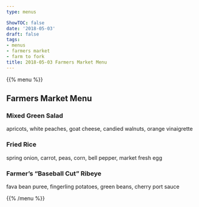 ```yaml
---
type: menus

ShowTOC: false
date: '2018-05-03'
draft: false
tags:
- menus
- farmers market
- farm to fork
title: 2018-05-03 Farmers Market Menu
---
```


{{% menu %}}

## Farmers Market Menu

### Mixed Green Salad

apricots, white peaches, goat cheese, 
candied walnuts, orange vinaigrette

### Fried Rice

spring onion, carrot, peas, corn,
bell pepper, market fresh egg

### Farmer’s “Baseball Cut” Ribeye

fava bean puree, fingerling potatoes,
green beans, cherry port sauce

{{% /menu %}}
